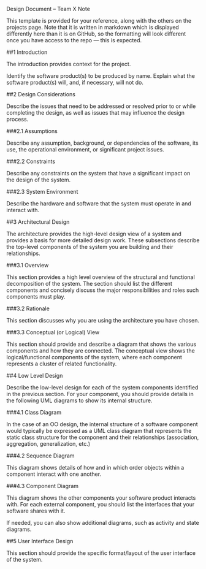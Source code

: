 Design Document – Team X
Note

This template is provided for your reference, along with the others on the projects page.  Note that it is written in markdown which is displayed differently here than it is on GitHub, so the formatting will look different once you have access to the repo — this is expected.

##1 Introduction

The introduction provides context for the project.

Identify the software product(s) to be produced by name.
Explain what the software product(s) will, and, if necessary, will not do.

##2 Design Considerations

Describe the issues that need to be addressed or resolved prior to or while completing the design, as well as issues that may influence the design process.

###2.1 Assumptions

Describe any assumption, background, or dependencies of the software, its use, the operational environment, or significant project issues.

###2.2 Constraints

Describe any constraints on the system that have a significant impact on the design of the system.

###2.3 System Environment

Describe the hardware and software that the system must operate in and interact with.

##3 Architectural Design

The architecture provides the high-level design view of a system and provides a basis for more detailed design work. These subsections describe the top-level components of the system you are building and their relationships.

###3.1 Overview

This section provides a high level overview of the structural and functional decomposition of the system. The section should list the different components and concisely discuss the major responsibilities and roles such components must play.

###3.2 Rationale

This section discusses why you are using the architecture you have chosen.

###3.3 Conceptual (or Logical) View

This section should provide and describe a diagram that shows the various components and how they are connected. The conceptual view shows the logical/functional components of the system, where each component represents a cluster of related functionality.

##4 Low Level Design

Describe the low-level design for each of the system components identified in the previous section. For your component, you should provide details in the following UML diagrams to show its internal structure.

###4.1 Class Diagram

In the case of an OO design, the internal structure of a software component would typically be expressed as a UML class diagram that represents the static class structure for the component and their relationships (association, aggregation, generalization, etc.)

###4.2 Sequence Diagram

This diagram shows details of how and in which order objects within a component interact with one another.

###4.3 Component Diagram

This diagram shows the other components your software product interacts with. For each external component, you should list the interfaces that your software shares with it.

If needed, you can also show additional diagrams, such as activity and state diagrams.

##5 User Interface Design

This section should provide the specific format/layout of the user interface of the system.